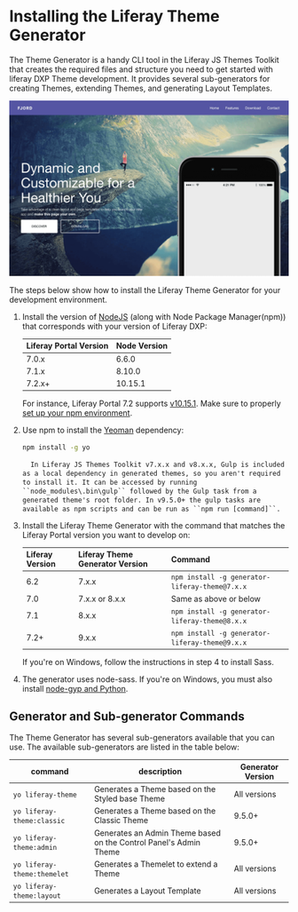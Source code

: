 # Installing the Liferay Theme Generator

The Theme Generator is a handy CLI tool in the Liferay JS Themes Toolkit that creates the required files and structure you need to get started with liferay DXP Theme development. It provides several sub-generators for creating Themes, extending Themes, and generating Layout Templates.

![You can use the Theme Generator to create wonderful user experiences.](./installing-the-theme-generator-reference/images/01.png)

The steps below show how to install the Liferay Theme Generator for your development environment.

1. Install the version of [NodeJS](http://nodejs.org/) (along with Node Package Manager(npm)) that corresponds with your version of Liferay DXP:

    | Liferay Portal Version | Node Version |
    | --- | --- |
    | 7.0.x | 6.6.0 |
    | 7.1.x | 8.10.0 |
    | 7.2.x+ | 10.15.1 |

    For instance, Liferay Portal 7.2 supports [v10.15.1](https://nodejs.org/download/release/v10.15.1/). Make sure to properly [set up your npm environment](./setting-up-your-npm-environment-reference.md).

1. Use npm to install the [Yeoman](http://yeoman.io/) dependency:

    ```bash
    npm install -g yo
    ```

    ```note::
      In Liferay JS Themes Toolkit v7.x.x and v8.x.x, Gulp is included as a local dependency in generated themes, so you aren't required to install it. It can be accessed by running ``node_modules\.bin\gulp`` followed by the Gulp task from a generated theme's root folder. In v9.5.0+ the gulp tasks are available as npm scripts and can be run as ``npm run [command]``.
    ```

1. Install the Liferay Theme Generator with the command that matches the Liferay Portal version you want to develop on:

    | Liferay Version | Liferay Theme Generator Version | Command |
    | --- | --- | --- |
    | 6.2 | 7.x.x | `npm install -g generator-liferay-theme@7.x.x` |
    | 7.0 | 7.x.x or 8.x.x | Same as above or below |
    | 7.1 | 8.x.x | `npm install -g generator-liferay-theme@8.x.x` |
    | 7.2+ | 9.x.x | `npm install -g generator-liferay-theme@9.x.x` |

    If you're on Windows, follow the instructions in step 4 to install Sass.

1. The generator uses node-sass. If you're on Windows, you must also install [node-gyp and Python](https://github.com/nodejs/node-gyp#installation).

## Generator and Sub-generator Commands

The Theme Generator has several sub-generators available that you can use. The available sub-generators are listed in the table below:

| command | description | Generator Version |
| --- | --- | --- |
| `yo liferay-theme` | Generates a Theme based on the Styled base Theme | All versions |
| `yo liferay-theme:classic` | Generates a Theme based on the Classic Theme | 9.5.0+ |
| `yo liferay-theme:admin` | Generates an Admin Theme based on the Control Panel's Admin Theme | 9.5.0+ |
| `yo liferay-theme:themelet` | Generates a Themelet to extend a Theme | All versions |
| `yo liferay-theme:layout` | Generates a Layout Template | All versions |
